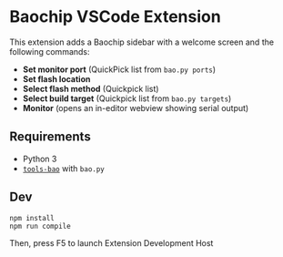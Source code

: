 # Baochip VSCode Extension

This extension adds a Baochip sidebar with a welcome screen and the following commands:
- **Set monitor port** (QuickPick list from `bao.py ports`)
- **Set flash location**
- **Select flash method** (Quickpick list)
- **Select build target** (Quickpick list from `bao.py targets`)
- **Monitor** (opens an in-editor webview showing serial output)

## Requirements
- Python 3
- [`tools-bao`](https://github.com/betrusted-io/xous-core/tools-bao) with `bao.py`

## Dev

```
npm install
npm run compile
```
Then, press F5 to launch Extension Development Host